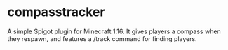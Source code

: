 # compasstracker
A simple Spigot plugin for Minecraft 1.16. It gives players a compass when they respawn, and features a /track command for finding players.
